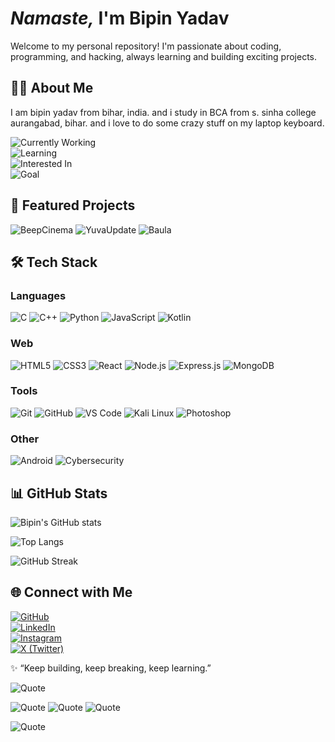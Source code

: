 # *Namaste,* I'm Bipin Yadav

Welcome to my personal repository!
I'm passionate about coding, programming, and hacking, always learning and building exciting projects.

## 👨‍💻 About Me
I am bipin yadav from bihar, india. and i study in BCA from s. sinha college aurangabad, bihar. and i love to do some crazy stuff on my laptop keyboard.

![Currently Working](https://img.shields.io/badge/🔭%20Currently_Working_on-YadavMinds-white?style=for-the-badge)  
![Learning](https://img.shields.io/badge/🌱%20Learning-C%20|%20Web%20Dev%20|%20Cybersecurity%20|%20Android%20Dev-white?style=for-the-badge)  
![Interested In](https://img.shields.io/badge/💡%20Interested_In-Building_Apps%20|%20OS%20|%20AI-white?style=for-the-badge)  
![Goal](https://img.shields.io/badge/🎯%20Goal-Expert_in_Software_Dev_&_Ethical_Hacking-white?style=for-the-badge)

 

## 📂 Featured Projects

 
![BeepCinema](https://img.shields.io/badge/🎬%20BeepCinema-Where%20you%20explore%20movies%20and%20series%20and%20do%20crazy%20stuff.%20Shuuutt%20upp-white?style=for-the-badge)
![YuvaUpdate](https://img.shields.io/badge/📚%20YuvaUpdate-Built%20for%20students%20to%20find%20updates%20like%20results,%20admissions,%20jobs,%20admit%20cards-white?style=for-the-badge)
![Baula](https://img.shields.io/badge/⚽%20Baula-A%20fun%20ball%20game%20like%20Chrome%20Dinosaur%20but%20with%20physics-white?style=for-the-badge)

## 🛠️ Tech Stack

### Languages 
![C](https://img.shields.io/badge/C-white?style=for-the-badge&logo=c&logoColor=00599C) 
![C++](https://img.shields.io/badge/C++-white?style=for-the-badge&logo=cplusplus&logoColor=00599C) 
![Python](https://img.shields.io/badge/Python-white?style=for-the-badge&logo=python&logoColor=3776AB) 
![JavaScript](https://img.shields.io/badge/JavaScript-white?style=for-the-badge&logo=javascript&logoColor=F7DF1E) 
![Kotlin](https://img.shields.io/badge/Kotlin-white?style=for-the-badge&logo=kotlin&logoColor=7F52FF)

 

### Web 
![HTML5](https://img.shields.io/badge/HTML5-white?style=for-the-badge&logo=html5&logoColor=E34F26) 
![CSS3](https://img.shields.io/badge/CSS3-white?style=for-the-badge&logo=css3&logoColor=1572B6) 
![React](https://img.shields.io/badge/React-white?style=for-the-badge&logo=react&logoColor=61DAFB) 
![Node.js](https://img.shields.io/badge/Node.js-white?style=for-the-badge&logo=node.js&logoColor=339933) 
![Express.js](https://img.shields.io/badge/Express.js-white?style=for-the-badge&logo=express&logoColor=000000) 
![MongoDB](https://img.shields.io/badge/MongoDB-white?style=for-the-badge&logo=mongodb&logoColor=47A248)



### Tools  
![Git](https://img.shields.io/badge/Git-white?style=for-the-badge&logo=git&logoColor=F05032) 
![GitHub](https://img.shields.io/badge/GitHub-white?style=for-the-badge&logo=github&logoColor=000) 
![VS Code](https://img.shields.io/badge/VS%20Code-white?style=for-the-badge&logo=visual-studio-code&logoColor=007ACC) 
![Kali Linux](https://img.shields.io/badge/Kali%20Linux-white?style=for-the-badge&logo=kalilinux&logoColor=557C94) 
![Photoshop](https://img.shields.io/badge/Photoshop-white?style=for-the-badge&logo=adobephotoshop&logoColor=31A8FF)


### Other 
![Android](https://img.shields.io/badge/Android%20Dev-white?style=for-the-badge&logo=android&logoColor=3DDC84) 
![Cybersecurity](https://img.shields.io/badge/Cybersecurity-white?style=for-the-badge&logo=protonvpn&logoColor=00855F)
 

## 📊 GitHub Stats  

![Bipin's GitHub stats](https://github-readme-stats.vercel.app/api?username=BipinDev404&show_icons=true&theme=radical)  

![Top Langs](https://github-readme-stats.vercel.app/api/top-langs/?username=BipinDev404&layout=compact&theme=radical)  

![GitHub Streak](https://streak-stats.demolab.com?user=BipinDev404&theme=radical)


## 🌐 Connect with Me  

[![GitHub](https://img.shields.io/badge/GitHub-white?style=for-the-badge&logo=github&logoColor=000)](https://github.com/BipinDev404)  
[![LinkedIn](https://img.shields.io/badge/LinkedIn-white?style=for-the-badge&logo=linkedin&logoColor=0A66C2)](https://www.linkedin.com/in/bipinyadav-real/)  
[![Instagram](https://img.shields.io/badge/Instagram-white?style=for-the-badge&logo=instagram&logoColor=E4405F)](https://www.instagram.com/bipin_yadav_z)  
[![X (Twitter)](https://img.shields.io/badge/Twitter-white?style=for-the-badge&logo=x&logoColor=1DA1F2)](https://twitter.com/BipinYadav15123)  
 

✨ “Keep building, keep breaking, keep learning.”

![Quote](https://img.shields.io/badge/💡%20Quote-"Keep%20building,%20keep%20breaking,%20keep%20learning."-white?style=for-the-badge)

![Quote](https://img.shields.io/badge/💬%20Quote-"Talk%20is%20cheap.%20Show%20me%20the%20code."-000000?style=for-the-badge)
![Quote](https://img.shields.io/badge/⚡%20Quote-"First,%20solve%20the%20problem.%20Then,%20write%20the%20code."-brightgreen?style=plastic)
![Quote](https://img.shields.io/badge/🚀%20"Code%20never%20lies,%20comments%20sometimes%20do."-blue?style=for-the-badge)

![Quote](https://img.shields.io/badge/✨%20Quote-"Stay%20hungry,%20stay%20foolish."-ff69b4?style=for-the-badge)
